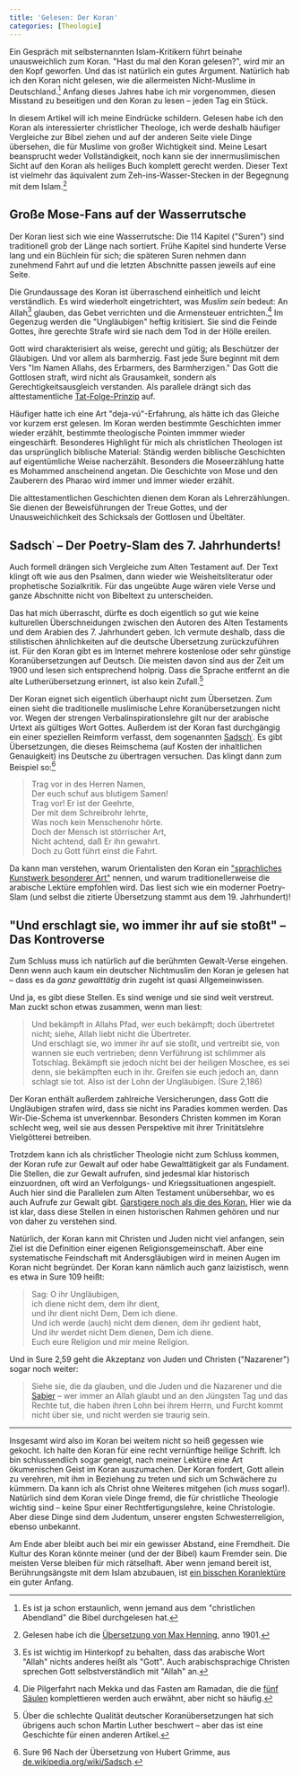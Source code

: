 ```yaml
---
title: 'Gelesen: Der Koran'
categories: [Theologie]
---
```


Ein Gespräch mit selbsternannten Islam-Kritikern führt beinahe unausweichlich zum Koran. "Hast du mal den Koran gelesen?", wird mir an den Kopf geworfen. Und das ist natürlich ein gutes Argument. Natürlich hab ich den Koran nicht gelesen, wie die allermeisten Nicht-Muslime in Deutschland.[^1] Anfang dieses Jahres habe ich mir vorgenommen, diesen Misstand zu beseitigen und den Koran zu lesen – jeden Tag ein Stück.

In diesem Artikel will ich meine Eindrücke schildern. Gelesen habe ich den Koran als interessierter christlicher Theologe, ich werde deshalb häufiger Vergleiche zur Bibel ziehen und auf der anderen Seite viele Dinge übersehen, die für Muslime von großer Wichtigkeit sind. Meine Lesart beansprucht weder Vollständigkeit, noch kann sie der innermuslimischen Sicht auf den Koran als heiliges Buch komplett gerecht werden. Dieser Text ist vielmehr das äquivalent zum Zeh-ins-Wasser-Stecken in der Begegnung mit dem Islam.[^5]

## Große Mose-Fans auf der Wasserrutsche

Der Koran liest sich wie eine Wasserrutsche: Die 114 Kapitel ("Suren") sind traditionell grob der Länge nach sortiert. Frühe Kapitel sind hunderte Verse lang und ein Büchlein für sich; die späteren Suren nehmen dann zunehmend Fahrt auf und die letzten Abschnitte passen jeweils auf eine Seite.

Die Grundaussage des Koran ist überraschend einheitlich und leicht verständlich. Es wird wiederholt eingetrichtert, was *Muslim sein* bedeut: An Allah[^3] glauben, das Gebet verrichten und die Armensteuer entrichten.[^2] Im Gegenzug werden die "Ungläubigen" heftig kritisiert. Sie sind die Feinde Gottes, ihre gerechte Strafe wird sie nach dem Tod in der Hölle ereilen.

Gott wird charakterisiert als weise, gerecht und gütig; als Beschützer der Gläubigen. Und vor allem als barmherzig. Fast jede Sure beginnt mit dem Vers "Im Namen Allahs, des Erbarmers, des Barmherzigen." Das Gott die Gottlosen straft, wird nicht als Grausamkeit, sondern als Gerechtigkeitsausgleich verstanden. Als parallele drängt sich das alttestamentliche [Tat-Folge-Prinzip](https://de.wikipedia.org/wiki/Tun-Ergehen-Zusammenhang) auf.

Häufiger hatte ich eine Art "deja-vú"-Erfahrung, als hätte ich das Gleiche vor kurzem erst gelesen. Im Koran werden bestimmte Geschichten immer wieder erzählt, bestimmte theologische Pointen immmer wieder eingeschärft. Besonderes Highlight für mich als christlichen Theologen ist das ursprünglich biblische Material: Ständig werden biblische Geschichten auf eigentümliche Weise nacherzählt. Besonders die Moseerzählung hatte es Mohammed anscheinend angetan. Die Geschichte von Mose und den Zauberern des Pharao wird immer und immer wieder erzählt.

Die alttestamentlichen Geschichten dienen dem Koran als Lehrerzählungen. Sie dienen der Beweisführungen der Treue Gottes, und der Unausweichlichkeit des Schicksals der Gottlosen und Übeltäter.

## Sadschʿ – Der Poetry-Slam des 7. Jahrhunderts!

Auch formell drängen sich Vergleiche zum Alten Testament auf. Der Text klingt oft wie aus den Psalmen, dann wieder wie Weisheitsliteratur oder prophetische Sozialkritik. Für das ungeübte Auge wären viele Verse und ganze Abschnitte nicht von Bibeltext zu unterscheiden.

Das hat mich überrascht, dürfte es doch eigentlich so gut wie keine kulturellen Überschneidungen zwischen den Autoren des Alten Testaments und dem Arabien des 7. Jahrhundert geben. Ich vermute deshalb, dass die stilistischen ähnlichkeiten auf die deutsche Übersetzung zurückzuführen ist. Für den Koran gibt es im Internet mehrere kostenlose oder sehr günstige Koranübersetzungen auf Deutsch. Die meisten davon sind aus der Zeit um 1900 und lesen sich entsprechend holprig. Dass die Sprache entfernt an die alte Lutherübersetzung erinnert, ist also kein Zufall.[^6]

Der Koran eignet sich eigentlich überhaupt nicht zum Übersetzen. Zum einen sieht die traditionelle muslimische Lehre Koranübersetzungen nicht vor. Wegen der strengen Verbalinspirationslehre gilt nur der arabische Urtext als gültiges Wort Gottes. Außerdem ist der Koran fast durchgängig ein einer speziellen Reimform verfasst, dem sogenannten [Sadschʿ](https://de.wikipedia.org/wiki/Sadsch). Es gibt Übersetzungen, die dieses Reimschema (auf Kosten der inhaltlichen Genauigkeit) ins Deutsche zu übertragen versuchen. Das klingt dann zum Beispiel so:[^4]

> Trag vor in des Herren Namen,  
> Der euch schuf aus blutigem Samen!  
> Trag vor! Er ist der Geehrte,  
> Der mit dem Schreibrohr lehrte,   
> Was noch kein Menschenohr hörte.   
> Doch der Mensch ist störrischer Art,   
> Nicht achtend, daß Er ihn gewahrt.   
> Doch zu Gott führt einst die Fahrt.  

Da kann man verstehen, warum Orientalisten den Koran ein ["sprachliches Kunstwerk besonderer Art"](https://de.wikipedia.org/wiki/Sadsch) nennen, und warum traditionellerweise die arabische Lektüre empfohlen wird. Das liest sich wie ein moderner Poetry-Slam (und selbst die zitierte Übersetzung stammt aus dem 19. Jahrhundert)!

## "Und erschlagt sie, wo immer ihr auf sie stoßt" – Das Kontroverse

Zum Schluss muss ich natürlich auf die berühmten Gewalt-Verse eingehen. Denn wenn auch kaum ein deutscher Nichtmuslim den Koran je gelesen hat – dass es da *ganz gewalttätig* drin zugeht ist quasi Allgemeinwissen.

Und ja, es gibt diese Stellen. Es sind wenige und sie sind weit verstreut. Man zuckt schon etwas zusammen, wenn man liest:

> Und bekämpft in Allahs Pfad, wer euch bekämpft; doch übertretet nicht; siehe, Allah liebt nicht die Übertreter.  
> Und erschlagt sie, wo immer ihr auf sie stoßt, und vertreibt sie, von wannen sie euch vertrieben; denn Verführung ist schlimmer als Totschlag. Bekämpft sie jedoch nicht bei der heiligen Moschee, es sei denn, sie bekämpften euch in ihr. Greifen sie euch jedoch an, dann schlagt sie tot. Also ist der Lohn der Ungläubigen. (Sure 2,186)

Der Koran enthält außerdem zahlreiche Versicherungen, dass Gott die Ungläubigen strafen wird, dass sie nicht ins Paradies kommen werden. Das Wir-Die-Schema ist unverkennbar. Besonders Christen kommen im Koran schlecht weg, weil sie aus dessen Perspektive mit ihrer Trinitätslehre Vielgötterei betreiben. 

Trotzdem kann ich als christlicher Theologie nicht zum Schluss kommen, der Koran rufe zur Gewalt auf oder habe Gewalttätigkeit gar als Fundament. Die Stellen, die zur Gewalt aufrufen, sind jedesmal klar historisch einzuordnen, oft wird an Verfolgungs- und Kriegssituationen angespielt. Auch hier sind die Parallelen zum Alten Testament unübersehbar, wo es auch Aufrufe zur Gewalt gibt. [Garstigere noch als die des Koran.](http://www.bibleserver.com/text/LUT/1.Samuel15) Hier wie da ist klar, dass diese Stellen in einen historischen Rahmen gehören und nur von daher zu verstehen sind.

Natürlich, der Koran kann mit Christen und Juden nicht viel anfangen, sein Ziel ist die Definition einer eigenen Religionsgemeinschaft. Aber eine systematische Feindschaft mit Andersgläubigen wird in meinen Augen im Koran nicht begründet. Der Koran kann nämlich auch ganz laizistisch, wenn es etwa in Sure 109 heißt:

> Sag: O ihr Ungläubigen,  
> ich diene nicht dem, dem ihr dient,  
> und ihr dient nicht Dem, Dem ich diene.  
> Und ich werde (auch) nicht dem dienen, dem ihr gedient habt,  
> Und ihr werdet nicht Dem dienen, Dem ich diene.  
> Euch eure Religion und mir meine Religion.  

Und in Sure 2,59 geht die Akzeptanz von Juden und Christen ("Nazarener") sogar noch weiter:

> Siehe sie, die da glauben, und die Juden und die Nazarener und die [Sabier](https://de.wikipedia.org/wiki/Sabier) – wer immer an Allah glaubt und an den Jüngsten Tag und das Rechte tut, die haben ihren Lohn bei ihrem Herrn, und Furcht kommt nicht über sie, und nicht werden sie traurig sein.

----

Insgesamt wird also im Koran bei weitem nicht so heiß gegessen wie gekocht. Ich halte den Koran für eine recht vernünftige heilige Schrift. Ich bin schlussendlich sogar geneigt, nach meiner Lektüre eine Art ökumenischen Geist im Koran auszumachen. Der Koran fordert, Gott allein zu verehren, mit ihm in Beziehung zu treten und sich um Schwächere zu kümmern. Da kann ich als Christ ohne Weiteres mitgehen (ich *muss* sogar!). Natürlich sind dem Koran viele Dinge fremd, die für christliche Theologie wichtig sind – keine Spur einer Rechtfertigungslehre, keine Christologie. Aber diese Dinge sind dem Judentum, unserer engsten Schwesterreligion, ebenso unbekannt.

Am Ende aber bleibt auch bei mir ein gewisser Abstand, eine Fremdheit. Die Kultur des Koran könnte meiner (und der der Bibel) kaum Fremder sein. Die meisten Verse bleiben für mich rätselhaft. Aber wenn jemand bereit ist, Berührungsängste mit dem Islam abzubauen, ist [ein bisschen Koranlektüre](http://gutenberg.spiegel.de/buch/der-koran-5228/1) ein guter Anfang.

[^1]: Es ist ja schon erstaunlich, wenn jemand aus dem "christlichen Abendland" die Bibel durchgelesen hat.
[^2]: Die Pilgerfahrt nach Mekka und das Fasten am Ramadan, die die [fünf Säulen](https://de.wikipedia.org/wiki/Islam#F.C3.BCnf_S.C3.A4ulen) komplettieren werden auch erwähnt, aber nicht so häufig.
[^3]: Es ist wichtig im Hinterkopf zu behalten, dass das arabische Wort "Allah" nichts anderes heißt als "Gott". Auch arabischsprachige Christen sprechen Gott selbstverständlich mit "Allah" an.
[^4]: Sure 96 Nach der Übersetzung von Hubert Grimme, aus [de.wikipedia.org/wiki/Sadsch](https://de.wikipedia.org/wiki/Sadsch).
[^5]: Gelesen habe ich die [Übersetzung von Max Henning](https://de.wikipedia.org/wiki/Koranübersetzung#Henning_1901), anno 1901.
[^6]: Über die schlechte Qualität deutscher Koranübersetzungen hat sich übrigens auch schon Martin Luther beschwert – aber das ist eine Geschichte für einen anderen Artikel.

<!-- 
Luther schrieb (https://www.ekd.de/download/reformation_und_islam.pdf):

> [I]tzt diese Fastnacht hab ich den Alcoran gesehen Latinisch, doch seer ubel verdolmetscht, das ich noch wuenschet einen klerern zusehen. So viel aber daraus gemarckt, das dieser Bruder Richard [Ricoldus] sein Buch nicht ertichtet, Sondern gleich mit stimmet. [...] Das rede ich darumb, das ich diesem bruder Richard gleuben mus, der so lange zuvor den Alcoran verlegt hat [...]. Darumb ichs fur nuetzlich und not angesehen, dieses Buechlin zuverdeudschen (weil man kein bessers hat), Das doch bey uns deudschen auch erkand werde, wie ein schendlicher Glaube des Mahmets Glaube ist, Da mit wir gesterckt werden in unserm Christlichen Glauben.«14

>Mich hat das bewogen, das man dem Mahmet oder Turcken nichts verdrieslichers thun, noch mehr schaden zu fugen kan (mehr denn mit allen waffen), denn das man yhren alcoran bey den Christen an den tag bringe, darinnen sie sehen mugen, wie gar ein ver ucht, schendlich, verzweivelt buch es sey, voller lugen, fabeln und aller grewel, welche die Turcken bergen und schmucken und zu warzeichen ungern sehen, das man den alcoran ynn andere sprache verdolmetscht. Denn sie fulen wol, das yhnen grossen abfal bringet bey allen vernunfftigen hertzen.«15

 -->


